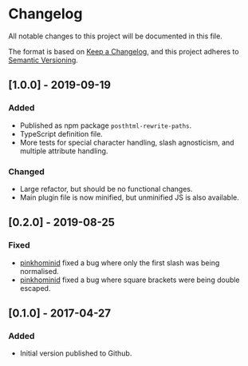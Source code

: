 # Changelog

All notable changes to this project will be documented in this file.

The format is based on [Keep a Changelog](https://keepachangelog.com/en/1.0.0/),
and this project adheres to [Semantic Versioning](https://semver.org/spec/v2.0.0.html).

## [1.0.0] - 2019-09-19

### Added

- Published as npm package `posthtml-rewrite-paths`.
- TypeScript definition file.
- More tests for special character handling, slash agnosticism, and multiple
  attribute handling.

### Changed

- Large refactor, but should be no functional changes.
- Main plugin file is now minified, but unminified JS is also available.

## [0.2.0] - 2019-08-25

### Fixed

- [pinkhominid](https://github.com/pinkhominid) fixed a bug where only the first
  slash was being normalised.
- [pinkhominid](https://github.com/pinkhominid) fixed a bug where square
  brackets were being double escaped.

## [0.1.0] - 2017-04-27

### Added

- Initial version published to Github.
